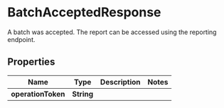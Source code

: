

# BatchAcceptedResponse

A batch was accepted. The report can be accessed using the reporting endpoint.

## Properties

Name | Type | Description | Notes
------------ | ------------- | ------------- | -------------
**operationToken** | **String** |  | 



